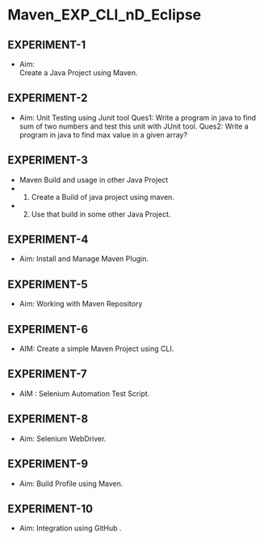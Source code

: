 # Maven_EXP_CLI_nD_Eclipse


## EXPERIMENT-1
 
* Aim:  
 Create a Java Project using Maven.

## EXPERIMENT-2

*  Aim:     Unit  Testing  using  Junit  tool
Ques1: Write a program in java to find sum of two numbers and test this unit with JUnit tool.
Ques2:  Write a program in java to find max value in a given array?

## EXPERIMENT-3
* Maven Build and usage in other Java Project
* 1. Create a Build of java project using maven. 
* 2. Use that build in some other Java Project.

## EXPERIMENT-4

* Aim: Install and Manage Maven Plugin.


## EXPERIMENT-5
* Aim: Working with Maven Repository

## EXPERIMENT-6
* AIM: Create a simple Maven Project using CLI.


## EXPERIMENT-7
* AIM :   Selenium Automation Test Script.

## EXPERIMENT-8
* Aim: Selenium WebDriver.

## EXPERIMENT-9

* Aim: Build Profile using Maven.


## EXPERIMENT-10
* Aim: Integration using GitHub .

